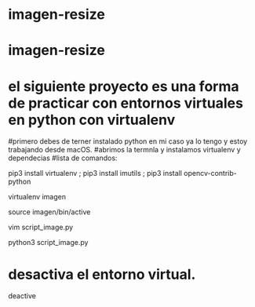 # imagen-resize
# imagen-resize
# el siguiente proyecto es una forma de practicar con entornos virtuales en python con virtualenv
#primero debes de terner instalado python en mi caso ya lo tengo y estoy trabajando desde macOS.
#abrimos la termnla y instalamos virtualenv y dependecias
#lista de comandos:

pip3 install virtualenv ; pip3 install imutils ; pip3 install opencv-contrib-python

virtualenv imagen

source imagen/bin/active

vim script_image.py

python3 script_image.py

# desactiva el entorno virtual.
deactive

